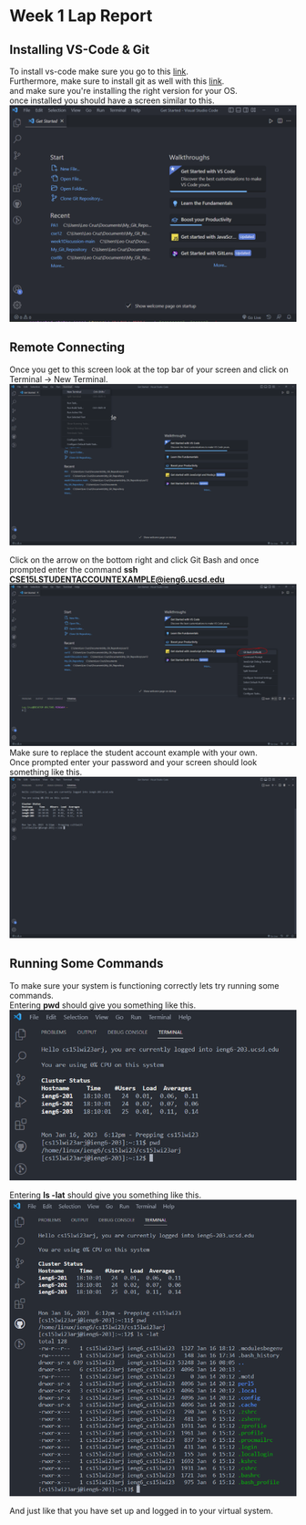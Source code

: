 # Week 1 Lap Report

## Installing VS-Code & Git

To install vs-code make sure you go to this [link](https://code.visualstudio.com/download).\
Furthermore, make sure to install git as well with this [link](https://git-scm.com/downloads).\
and make sure you're installing the right version for your OS.\
once installed you should have a screen similar to this.
![](img1.PNG)

## Remote Connecting

Once you get to this screen look at the top bar of your screen and click on Terminal -> New Terminal.\
![](img2.PNG)

Click on the arrow on the bottom right and click Git Bash and once prompted enter the command **ssh CSE15LSTUDENTACCOUNTEXAMPLE@ieng6.ucsd.edu**\
![](img3.PNG)
Make sure to replace the student account example with your own.\
Once prompted enter your password and your screen should look something like this.\
![](img4.PNG)

## Running Some Commands

To make sure your system is functioning correctly lets try running some commands.\
Entering **pwd** should give you something like this.\
![](img5.PNG)

Entering **ls -lat** should give you something like this.\
![](img6.PNG)

And just like that you have set up and logged in to your virtual system.



